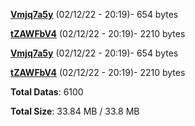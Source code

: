 [**Vmjq7a5y**](/data/Vmjq7a5y.txt) (02/12/22 - 20:19)- 654 bytes

[**tZAWFbV4**](/data/tZAWFbV4.txt) (02/12/22 - 20:19)- 2210 bytes

[**Vmjq7a5y**](/data/Vmjq7a5y.txt) (02/12/22 - 20:19)- 654 bytes

[**tZAWFbV4**](/data/tZAWFbV4.txt) (02/12/22 - 20:19)- 2210 bytes

**Total Datas**: 6100

**Total Size**: 33.84 MB / 33.8 MB